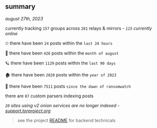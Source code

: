 
## summary
_august 27th, 2023_

currently tracking `157` groups across `281` relays & mirrors - _`115` currently online_

⏲ there have been `24` posts within the `last 24 hours`

🦈 there have been `426` posts within the `month of august`

🪐 there have been `1129` posts within the `last 90 days`

🏚 there have been `2820` posts within the `year of 2023`

🦕 there have been `7511` posts `since the dawn of ransomwatch`

there are `87` custom parsers indexing posts

_`20` sites using v2 onion services are no longer indexed - [support.torproject.org](https://support.torproject.org/onionservices/v2-deprecation/)_

> see the project [README](https://github.com/joshhighet/ransomwatch#ransomwatch--) for backend technicals

